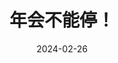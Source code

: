 ---
layout: movie-review
title: 年会不能停！
description: >
  超出预期地好看，打工人爽剧。只不过最后董事长的“英明”形象仍然脱离不了“上面是好的，是执行坏了”那味儿。
category: 电影
img: assets/img/movie/2024/nian_hui_bu_neng_ting.webp
star: 4
date: 2024-02-26
---